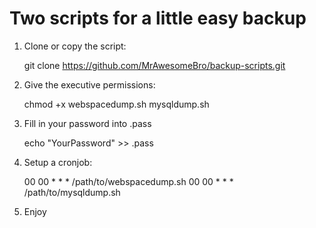 # Two scripts for a little easy backup

1. Clone or copy the script:

    git clone https://github.com/MrAwesomeBro/backup-scripts.git

2. Give the executive permissions:

    chmod +x webspacedump.sh mysqldump.sh

3. Fill in your password into .pass

    echo "YourPassword" >> .pass

3. Setup a cronjob:

    00 00 * * * /path/to/webspacedump.sh
    00 00 * * * /path/to/mysqldump.sh

4. Enjoy
